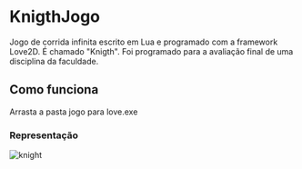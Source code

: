 # KnigthJogo
Jogo de corrida infinita escrito em Lua e programado com a framework Love2D. É chamado "Knigth". Foi programado para a avaliação final de uma disciplina da faculdade.
## Como funciona
  Arrasta a pasta jogo para love.exe
### Representação
![knight](https://user-images.githubusercontent.com/85721450/192121169-6e62b193-f30c-4f45-98c3-b8470bbf38fb.jpg)
